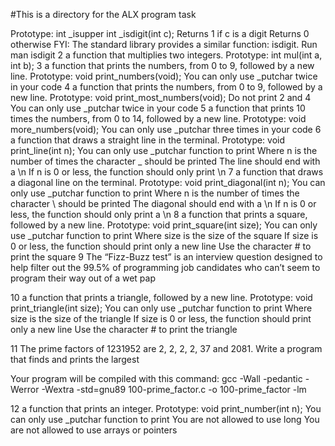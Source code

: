 #This is a directory for the ALX program task

Prototype: int _isupper
int _isdigit(int c);
Returns 1 if c is a digit
Returns 0 otherwise
FYI: The standard library provides a similar function: isdigit. Run man isdigit
 2 a function that multiplies two integers.
Prototype: int mul(int a, int b);
 3 a function that prints the numbers, from 0 to 9, followed by a new line.
Prototype: void print_numbers(void);
You can only use _putchar twice in your code
 4 a function that prints the numbers, from 0 to 9, followed by a new line.
Prototype: void print_most_numbers(void);
Do not print 2 and 4
You can only use _putchar twice in your code
 5 a function that prints 10 times the numbers, from 0 to 14, followed by a new line.
Prototype: void more_numbers(void);
You can only use _putchar three times in your code
 6 a function that draws a straight line in the terminal.
Prototype: void print_line(int n);
You can only use _putchar function to print
Where n is the number of times the character _ should be printed
The line should end with a \n
If n is 0 or less, the function should only print \n
 7 a function that draws a diagonal line on the terminal.
Prototype: void print_diagonal(int n);
You can only use _putchar function to print
Where n is the number of times the character \ should be printed
The diagonal should end with a \n
If n is 0 or less, the function should only print a \n
 8 a function that prints a square, followed by a new line.
Prototype: void print_square(int size);
You can only use _putchar function to print
Where size is the size of the square
If size is 0 or less, the function should print only a new line
Use the character # to print the square
 9 The “Fizz-Buzz test” is an interview question designed to help filter out the 99.5% of programming job candidates who can’t seem to program their way out of a wet pap

 10 a function that prints a triangle, followed by a new line.
Prototype: void print_triangle(int size);
You can only use _putchar function to print
Where size is the size of the triangle
If size is 0 or less, the function should print only a new line
Use the character # to print the triangle

11 The prime factors of 1231952 are 2, 2, 2, 2, 37 and 2081.
Write a program that finds and prints the largest

Your program will be compiled with this command: gcc -Wall -pedantic -Werror -Wextra -std=gnu89 100-prime_factor.c -o 100-prime_factor -lm

 12 a function that prints an integer.
Prototype: void print_number(int n);
You can only use _putchar function to print
You are not allowed to use long
You are not allowed to use arrays or pointers
